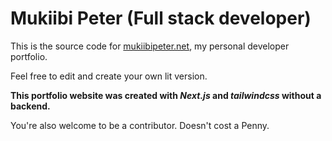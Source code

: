 # Mukiibi Peter (Full stack developer)

This is the source code for [mukiibipeter.net](https://www.mukiibipeter.net), my personal developer portfolio.

Feel free to edit and create your own lit version.

**This portfolio website was created with _Next.js_ and _tailwindcss_ without a backend.**

You're also welcome to be a contributor. Doesn't cost a Penny.
